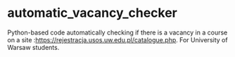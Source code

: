 # automatic_vacancy_checker
Python-based code automatically checking if there is a vacancy in a course on a site :https://rejestracja.usos.uw.edu.pl/catalogue.php. For University of Warsaw students.
